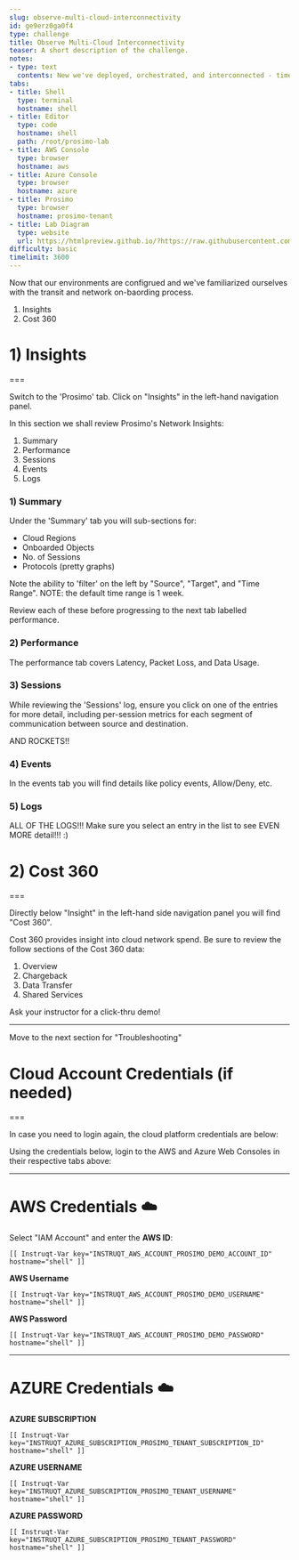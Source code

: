 ```yaml
---
slug: observe-multi-cloud-interconnectivity
id: ge9erz0ga0f4
type: challenge
title: Observe Multi-Cloud Interconnectivity
teaser: A short description of the challenge.
notes:
- type: text
  contents: New we've deployed, orchestrated, and interconnected - time to observe!
tabs:
- title: Shell
  type: terminal
  hostname: shell
- title: Editor
  type: code
  hostname: shell
  path: /root/prosimo-lab
- title: AWS Console
  type: browser
  hostname: aws
- title: Azure Console
  type: browser
  hostname: azure
- title: Prosimo
  type: browser
  hostname: prosimo-tenant
- title: Lab Diagram
  type: website
  url: https://htmlpreview.github.io/?https://raw.githubusercontent.com/prosimo-io/ProsimoLabs/main/instruqt-tracks/prosimo-lab-observe/assets/images/Prosimo_Lab_Architecture.html
difficulty: basic
timelimit: 3600
---
```


Now that our environments are configrued and we've familiarized ourselves with the transit and network on-baording process.

1) Insights
2) Cost 360


# 1) Insights
===

Switch to the 'Prosimo' tab. Click on "Insights" in the left-hand navigation panel.

In this section we shall review Prosimo's Network Insights:

1) Summary
2) Performance
3) Sessions
4) Events
5) Logs


### 1) Summary

Under the 'Summary' tab you will sub-sections for:

* Cloud Regions
* Onboarded Objects
* No. of Sessions
* Protocols (pretty graphs)

Note the ability to 'filter' on the left by "Source", "Target", and "Time Range".
NOTE: the default time range is 1 week.

Review each of these before progressing to the next tab labelled performance.

### 2) Performance

The performance tab covers Latency, Packet Loss, and Data Usage.

### 3) Sessions

While reviewing the 'Sessions' log, ensure you click on one of the entries for more detail, including per-session metrics for each segment of communication between source and destination.

AND ROCKETS!!

### 4) Events

In the events tab you will find details like policy events, Allow/Deny, etc.

### 5) Logs

ALL OF THE LOGS!!! Make sure you select an entry in the list to see EVEN MORE detail!!! :)



# 2) Cost 360
===

Directly below "Insight" in the left-hand side navigation panel you will find "Cost 360".

Cost 360 provides insight into cloud network spend. Be sure to review the follow sections of the Cost 360 data:

1) Overview
2) Chargeback
3) Data Transfer
4) Shared Services


Ask your instructor for a click-thru demo!

---

Move to the next section for "Troubleshooting"


# Cloud Account Credentials (if needed)
===

In case you need to login again, the cloud platform credentials are below:

Using the credentials below, login to the AWS and Azure Web Consoles in their respective tabs above:

---
# AWS Credentials ☁️

Select "IAM Account" and enter the **AWS ID**:
```
[[ Instruqt-Var key="INSTRUQT_AWS_ACCOUNT_PROSIMO_DEMO_ACCOUNT_ID" hostname="shell" ]]
```

**AWS Username**
```
[[ Instruqt-Var key="INSTRUQT_AWS_ACCOUNT_PROSIMO_DEMO_USERNAME" hostname="shell" ]]
```

**AWS Password**
```
[[ Instruqt-Var key="INSTRUQT_AWS_ACCOUNT_PROSIMO_DEMO_PASSWORD" hostname="shell" ]]
```

---

# AZURE Credentials ☁️

**AZURE SUBSCRIPTION**
```
[[ Instruqt-Var key="INSTRUQT_AZURE_SUBSCRIPTION_PROSIMO_TENANT_SUBSCRIPTION_ID" hostname="shell" ]]
```

**AZURE USERNAME**
```
[[ Instruqt-Var key="INSTRUQT_AZURE_SUBSCRIPTION_PROSIMO_TENANT_USERNAME" hostname="shell" ]]
```

**AZURE PASSWORD**
```
[[ Instruqt-Var key="INSTRUQT_AZURE_SUBSCRIPTION_PROSIMO_TENANT_PASSWORD" hostname="shell" ]]
```


